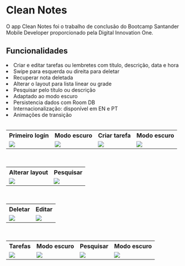 # Clean Notes

O app Clean Notes foi o trabalho de conclusão do Bootcamp Santander Mobile Developer proporcionado pela Digital Innovation One.

<h2>Funcionalidades</h2>
<li>Criar e editar tarefas ou lembretes com título, descrição, data e hora</li>
<li>Swipe para esquerda ou direita para deletar</li>
<li>Recuperar nota deletada</li>
<li>Alterar o layout para lista linear ou grade</li>
<li>Pesquisar pelo título ou descrição</li>
<li>Adaptado ao modo escuro</li>
<li>Persistencia dados com Room DB</li>
<li>Internacionalização: disponível em EN e PT</li>
<li>Animações de transição</li>
<br />
 <table style="width:100%">
  <tr>
    <th>Primeiro login</th>
    <th>Modo escuro</th>
    <th>Criar tarefa</th>
    <th>Modo escuro</th>
  </tr>
  <tr>
    <td><img src="https://user-images.githubusercontent.com/15269393/125837284-108a2e0c-fc6a-482a-b74b-4df5e72e270f.jpg"></td>
    <td><img src="https://user-images.githubusercontent.com/15269393/125837282-66ef82f2-09af-4919-b4ae-bb8eb26fc4ab.jpg"></td>
    <td><img src="https://user-images.githubusercontent.com/15269393/125837285-2dd149dd-6ccd-4adf-8bf4-e0a5b9eabc2d.jpg"></td>
    <td><img src="https://user-images.githubusercontent.com/15269393/125837286-9605b393-8f2a-4164-8630-80a4b7712d19.jpg"></td>
  </tr>
 </table>
<br />
 <table style="width:100%">
  <tr>
    <th>Alterar layout</th>
    <th>Pesquisar</th>
  </tr>
  <tr>
    <td><img src="https://user-images.githubusercontent.com/15269393/125836884-7319991e-8264-4417-bafe-a4c4f1ac3f61.gif"></td>
    <td><img src="https://user-images.githubusercontent.com/15269393/126582545-993f652c-c155-4ffa-8657-a24333f95cb3.gif"></td>
  </tr>
 </table>
<br />
<table style="width:100%">
  <tr>
    <th>Deletar</th>
    <th>Editar</th>
  </tr>
  <tr>
    <td><img src="https://user-images.githubusercontent.com/15269393/126582538-f42cfec5-c2f6-4290-8927-4bf3e473f13e.gif"></td>
    <td><img src="https://user-images.githubusercontent.com/15269393/125836880-40ab7dd8-34dd-4653-ac05-2e9a7502755a.gif"></td>
  </tr>
 </table>
<br />
<table style="width:100%">
  <tr>
    <th>Tarefas</th>
    <th>Modo escuro</th>
    <th>Pesquisar</th>
    <th>Modo escuro</th>
  </tr>
  <tr>
    <td><img src="https://user-images.githubusercontent.com/15269393/125837293-ca8dabdc-8971-424d-b979-ddcfdd07cbb0.jpg"></td>
    <td><img src="https://user-images.githubusercontent.com/15269393/125837287-d6904efc-d75a-45b3-a74b-df011dc4c6e8.jpg"></td>
    <td><img src="https://user-images.githubusercontent.com/15269393/125837296-b1831871-9c02-48bf-9551-dd5f132d8a44.jpg"></td>
    <td><img src="https://user-images.githubusercontent.com/15269393/125837299-fcf6ec0a-7c39-42f8-8f21-5071f502f14d.jpg"></td>
  </tr>
 </table>
